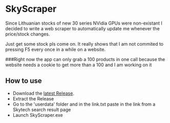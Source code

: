 # SkyScraper
Since Lithuanian stocks of new 30 series NVidia GPUs were non-existant I decided to write a web scraper to automatically update me whenever the price/stock changes.

Just get some stock pls come on. It really shows that I am not commited to pressing F5 every once in a while on a website.

###Right now the app can only grab a 100 products in one call because the website needs a cookie to get more than a 100 and I am working on it

## How to use

* Download the [latest Release](https://github.com/RogueViolation/SkyScraper/releases/tag/v0.2).
* Extract the Release
* Go to the 'userdata' folder and in the link.txt paste in the link from a Skytech search result page
* Launch SkyScraper.exe

